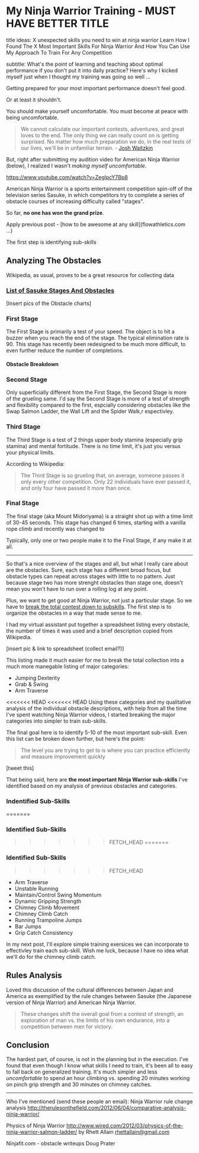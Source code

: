 # My Ninja Warrior Training - MUST HAVE BETTER TITLE

title ideas:
X unexpected skills you need to win at ninja warrior
Learn How I Found The X Most Important Skills For Ninja Warrior And How You Can Use My Approach To Train For Any Competition

subtitle:
What's the point of learning and teaching about optimal performance if you don't put it into daily practice? Here's why I kicked myself just when I thought my training was going so well ...

Getting prepared for your most important performance doesn't feel good. 

Or at least it shouldn't. 

You should make yourself uncomfortable. You must become at peace with being uncomfortable. 

>We cannot calculate our important contests, adventures, and great loves to the end. The only thing we can really count on is getting surprised. No matter how much preparation we do, in the real tests of our lives, we'll be in unfamiliar terrain. - [Josh Waitzkin](http://amzn.to/1LbfGrF)

But, right after submitting my audition video for American Ninja Warrior (below), I realized I wasn't *making myself uncomfortable*. 

https://www.youtube.com/watch?v=ZeglpcY7Bp8

American Ninja Warrior is a sports entertainment competition spin-off of the television series Sasuke, in which competitors try to complete a series of obstacle courses of increasing difficulty called "stages". 

So far, **no one has won the grand prize**.

Apply previous post - [how to be awesome at any skill](flowathletics.com ...)

The first step is identifying sub-skills

## Analyzing The Obstacles
Wikipedia, as usual, proves to be a great resource for collecting data

### [List of Sasuke Stages And Obstacles](http://en.wikipedia.org/wiki/List_of_Sasuke_stages)

[Insert pics of the Obstacle charts]


### First Stage
The First Stage is primarily a test of your speed. The object is to hit a buzzer when you reach the end of the stage. The typical elimination rate is 90. This stage has recently been redesigned to be much more difficult, to even further reduce the number of completions. 

#### Obstacle Breakdown


### Second Stage
Only superficially different from the First Stage, the Second Stage is more of the grueling same. I'd say the Second Stage is more of a test of strength and flexibility compared to the first, espcially considering obstacles like the Swap Salmon Ladder, the Wall Lift and the Spider Walk,r espectivley.

### Third Stage
The Third Stage is a test of 2 things upper body stamina (especially grip stamina) and mental fortitude. There is no time limit, it's just you versus your physical limits.

According to Wikipedia:

>The Third Stage is so grueling that, on average, someone passes it only every other competition. Only 22 individuals have ever passed it, and only four have passed it more than once.

### Final Stage
The final stage (aka Mount Midoriyama) is a straight shot up with a time limit of 30-45 seconds. This stage has changed 6 times, starting with a vanilla rope climb and recently was changed to 

Typically, only one or two people make it to the Final Stage, if any make it at all.

---

So that's a nice overview of the stages and all, but what I really care about are the obstacles. Sure, each stage has a different broad focus, but obstacle types can repeat across stages with little to no pattern. Just because stage two has more strenght obstacles than stage one, doesn't mean you won't have to run over a rolling log at any point.  

Plus, we want to get good at Ninja Warrior, not just a particular stage. So we have to [break the total contest down to subskills](http://flowathletics.com/3-steps-to-be-awesome-at-any-skill/). The first step is to organize the obstacles in a way that made sense to me.

I had my virtual assistant put together a spreadsheet listing every obstacle, the number of times it was used and a brief description copied from Wikipedia.

[insert pic & link to spreadsheet (collect email?)]

This listing made it much easier for me to break the total collection into a much more manegable listing of major categories:

* Jumping Dexterity
* Grab & Swing
* Arm Traverse

<<<<<<< HEAD
<<<<<<< HEAD
Using these categories and my qualitative analysis of the individual obstacle descriptions, with help from all the time I've spent watching Ninja Warrior videos, I started breaking the major categories into simpler to train sub-skills. 

The final goal here is to identify 5-10 of the most important sub-skill. Even this list can be broken down further, but here's the point:

> The level you are trying to get to is where you can practice efficiently and measure improvement quickly

[tweet this]

That being said, here are **the most important Ninja Warrior sub-skills** I've identified based on my analysis of previous obstacles and categories.

### Indentified Sub-Skills
=======
### Identified Sub-Skills
>>>>>>> FETCH_HEAD
=======
### Identified Sub-Skills
>>>>>>> FETCH_HEAD

* Arm Traverse
* Unstable Running
* Maintain/Control Swing Momentum
* Dynamic Gripping Strength
* Chimney Climb Movement
* Chimney Climb Catch
* Running Trampoline Jumps
* Bar Jumps
* Grip Catch Consistency

In my next post, I'll explore simple training exersices we can incorporate to effectivley train each sub-skill. Wish me luck, because I have no idea what we'll do for the chimney climb catch.

## Rules Analysis

Loved this discussion of the cultural differences between Japan and America as exemplified by the rule changes between Sasuke (the Japanese version of Ninja Warrior) and American Ninja Warrior. 

> These changes shift the overall goal from a contest of strength, an exploration of man vs. the limits of his own endurance, into a competition between men for victory.



## Conclusion

The hardest part, of course, is not in the planning but in the execution. I've found that even though I know what skills I need to train, it's been all to easy to fall back on generalized training. It's much simpler and less *uncomfortable* to spend an hour climbing vs. spending 20 minutes working on pinch grip strength and 30 minutes on chimney catches.

----


Who I've mentioned (send these people an email):
Ninja Warrior rule change analysis http://therulesonthefield.com/2012/06/04/comparative-analysis-ninja-warrior/

Physics of Ninja Warrior http://www.wired.com/2012/03/physics-of-the-ninja-warrior-salmon-ladder/ by Rhett Allain rhettallain@gmail.com

Ninjafit.com - obstacle writeups 
Doug Prater 


